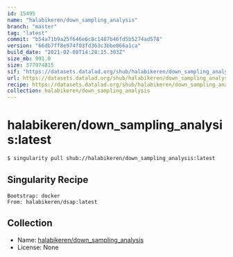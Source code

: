 ```yaml
---
id: 15495
name: "halabikeren/down_sampling_analysis"
branch: "master"
tag: "latest"
commit: "b54a71b9a25f646e6c8c1487b46fd5b5274ad578"
version: "66db7ff8e974f03fd363c3bbe066a1ca"
build_date: "2021-02-08T14:28:15.303Z"
size_mb: 991.0
size: 377974815
sif: "https://datasets.datalad.org/shub/halabikeren/down_sampling_analysis/latest/2021-02-08-b54a71b9-66db7ff8/66db7ff8e974f03fd363c3bbe066a1ca.sif"
url: https://datasets.datalad.org/shub/halabikeren/down_sampling_analysis/latest/2021-02-08-b54a71b9-66db7ff8/
recipe: https://datasets.datalad.org/shub/halabikeren/down_sampling_analysis/latest/2021-02-08-b54a71b9-66db7ff8/Singularity
collection: halabikeren/down_sampling_analysis
---
```


# halabikeren/down_sampling_analysis:latest

```bash
$ singularity pull shub://halabikeren/down_sampling_analysis:latest
```

## Singularity Recipe

```singularity
Bootstrap: docker
From: halabikeren/dsap:latest
```

## Collection

 - Name: [halabikeren/down_sampling_analysis](https://github.com/halabikeren/down_sampling_analysis)
 - License: None

